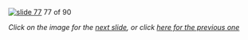 [![slide 77](https://dl.dropboxusercontent.com/u/2977490/presentations/cookbook/img77.jpg)](78.md)
77 of 90

_Click on the image for the [next slide](78.md), or click [here for the previous one](76.md)_